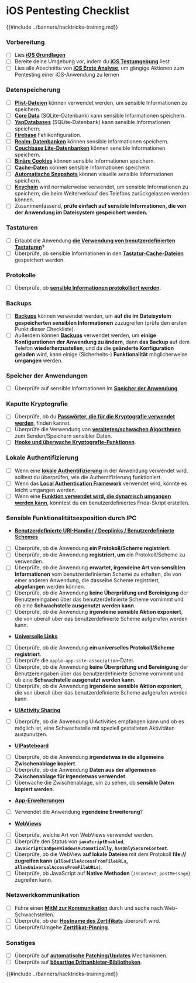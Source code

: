 # iOS Pentesting Checklist

{{#include ../banners/hacktricks-training.md}}

### Vorbereitung

- [ ] Lies [**iOS Grundlagen**](ios-pentesting/ios-basics.md)
- [ ] Bereite deine Umgebung vor, indem du [**iOS Testumgebung**](ios-pentesting/ios-testing-environment.md) liest
- [ ] Lies alle Abschnitte von [**iOS Erste Analyse**](ios-pentesting/#initial-analysis), um gängige Aktionen zum Pentesting einer iOS-Anwendung zu lernen

### Datenspeicherung

- [ ] [**Plist-Dateien**](ios-pentesting/#plist) können verwendet werden, um sensible Informationen zu speichern.
- [ ] [**Core Data**](ios-pentesting/#core-data) (SQLite-Datenbank) kann sensible Informationen speichern.
- [ ] [**YapDatabases**](ios-pentesting/#yapdatabase) (SQLite-Datenbank) kann sensible Informationen speichern.
- [ ] [**Firebase**](ios-pentesting/#firebase-real-time-databases) Fehlkonfiguration.
- [ ] [**Realm-Datenbanken**](ios-pentesting/#realm-databases) können sensible Informationen speichern.
- [ ] [**Couchbase Lite-Datenbanken**](ios-pentesting/#couchbase-lite-databases) können sensible Informationen speichern.
- [ ] [**Binäre Cookies**](ios-pentesting/#cookies) können sensible Informationen speichern.
- [ ] [**Cache-Daten**](ios-pentesting/#cache) können sensible Informationen speichern.
- [ ] [**Automatische Snapshots**](ios-pentesting/#snapshots) können visuelle sensible Informationen speichern.
- [ ] [**Keychain**](ios-pentesting/#keychain) wird normalerweise verwendet, um sensible Informationen zu speichern, die beim Weiterverkauf des Telefons zurückgelassen werden können.
- [ ] Zusammenfassend, **prüfe einfach auf sensible Informationen, die von der Anwendung im Dateisystem gespeichert werden.**

### Tastaturen

- [ ] Erlaubt die Anwendung [**die Verwendung von benutzerdefinierten Tastaturen**](ios-pentesting/#custom-keyboards-keyboard-cache)?
- [ ] Überprüfe, ob sensible Informationen in den [**Tastatur-Cache-Dateien**](ios-pentesting/#custom-keyboards-keyboard-cache) gespeichert werden.

### **Protokolle**

- [ ] Überprüfe, ob [**sensible Informationen protokolliert werden**](ios-pentesting/#logs).

### Backups

- [ ] [**Backups**](ios-pentesting/#backups) können verwendet werden, um **auf die im Dateisystem gespeicherten sensiblen Informationen** zuzugreifen (prüfe den ersten Punkt dieser Checkliste).
- [ ] Außerdem können [**Backups**](ios-pentesting/#backups) verwendet werden, um **einige Konfigurationen der Anwendung zu ändern**, dann **das Backup** auf dem Telefon **wiederherzustellen**, und da die **geänderte Konfiguration** **geladen** wird, kann einige (Sicherheits-) **Funktionalität** möglicherweise **umgangen** werden.

### **Speicher der Anwendungen**

- [ ] Überprüfe auf sensible Informationen im [**Speicher der Anwendung**](ios-pentesting/#testing-memory-for-sensitive-data).

### **Kaputte Kryptografie**

- [ ] Überprüfe, ob du [**Passwörter, die für die Kryptografie verwendet werden**](ios-pentesting/#broken-cryptography), finden kannst.
- [ ] Überprüfe die Verwendung von [**veralteten/schwachen Algorithmen**](ios-pentesting/#broken-cryptography) zum Senden/Speichern sensibler Daten.
- [ ] [**Hooke und überwache Kryptografie-Funktionen**](ios-pentesting/#broken-cryptography).

### **Lokale Authentifizierung**

- [ ] Wenn eine [**lokale Authentifizierung**](ios-pentesting/#local-authentication) in der Anwendung verwendet wird, solltest du überprüfen, wie die Authentifizierung funktioniert.
- [ ] Wenn das [**Local Authentication Framework**](ios-pentesting/#local-authentication-framework) verwendet wird, könnte es leicht umgangen werden.
- [ ] Wenn eine [**Funktion verwendet wird, die dynamisch umgangen werden kann**](ios-pentesting/#local-authentication-using-keychain), könntest du ein benutzerdefiniertes Frida-Skript erstellen.

### Sensible Funktionalitätsexposition durch IPC

- [**Benutzerdefinierte URI-Handler / Deeplinks / Benutzerdefinierte Schemes**](ios-pentesting/#custom-uri-handlers-deeplinks-custom-schemes)
- [ ] Überprüfe, ob die Anwendung **ein Protokoll/Scheme registriert**.
- [ ] Überprüfe, ob die Anwendung **registriert, um** ein Protokoll/Scheme zu verwenden.
- [ ] Überprüfe, ob die Anwendung **erwartet, irgendeine Art von sensiblen Informationen** vom benutzerdefinierten Scheme zu erhalten, die von einer anderen Anwendung, die dasselbe Scheme registriert, **abgefangen** werden können.
- [ ] Überprüfe, ob die Anwendung **keine Überprüfung und Bereinigung** der Benutzereingaben über das benutzerdefinierte Scheme vornimmt und ob eine **Schwachstelle ausgenutzt werden kann**.
- [ ] Überprüfe, ob die Anwendung **irgendeine sensible Aktion exponiert**, die von überall über das benutzerdefinierte Scheme aufgerufen werden kann.
- [**Universelle Links**](ios-pentesting/#universal-links)
- [ ] Überprüfe, ob die Anwendung **ein universelles Protokoll/Scheme registriert**.
- [ ] Überprüfe die `apple-app-site-association`-Datei.
- [ ] Überprüfe, ob die Anwendung **keine Überprüfung und Bereinigung** der Benutzereingaben über das benutzerdefinierte Scheme vornimmt und ob eine **Schwachstelle ausgenutzt werden kann**.
- [ ] Überprüfe, ob die Anwendung **irgendeine sensible Aktion exponiert**, die von überall über das benutzerdefinierte Scheme aufgerufen werden kann.
- [**UIActivity Sharing**](ios-pentesting/ios-uiactivity-sharing.md)
- [ ] Überprüfe, ob die Anwendung UIActivities empfangen kann und ob es möglich ist, eine Schwachstelle mit speziell gestalteten Aktivitäten auszunutzen.
- [**UIPasteboard**](ios-pentesting/ios-uipasteboard.md)
- [ ] Überprüfe, ob die Anwendung **irgendetwas in die allgemeine Zwischenablage kopiert**.
- [ ] Überprüfe, ob die Anwendung **Daten aus der allgemeinen Zwischenablage für irgendetwas verwendet**.
- [ ] Überwache die Zwischenablage, um zu sehen, ob **sensible Daten kopiert werden**.
- [**App-Erweiterungen**](ios-pentesting/ios-app-extensions.md)
- [ ] Verwendet die Anwendung **irgendeine Erweiterung**?
- [**WebViews**](ios-pentesting/ios-webviews.md)
- [ ] Überprüfe, welche Art von WebViews verwendet werden.
- [ ] Überprüfe den Status von **`javaScriptEnabled`**, **`JavaScriptCanOpenWindowsAutomatically`**, **`hasOnlySecureContent`**.
- [ ] Überprüfe, ob die WebView **auf lokale Dateien** mit dem Protokoll **file://** **zugreifen kann** (**`allowFileAccessFromFileURLs`, `allowUniversalAccessFromFileURLs`**).
- [ ] Überprüfe, ob JavaScript auf **Native** **Methoden** (`JSContext`, `postMessage`) zugreifen kann.

### Netzwerkkommunikation

- [ ] Führe einen [**MitM zur Kommunikation**](ios-pentesting/#network-communication) durch und suche nach Web-Schwachstellen.
- [ ] Überprüfe, ob der [**Hostname des Zertifikats**](ios-pentesting/#hostname-check) überprüft wird.
- [ ] Überprüfe/Umgehe [**Zertifikat-Pinning**](ios-pentesting/#certificate-pinning).

### **Sonstiges**

- [ ] Überprüfe auf [**automatische Patching/Updates**](ios-pentesting/#hot-patching-enforced-updateing) Mechanismen.
- [ ] Überprüfe auf [**bösartige Drittanbieter-Bibliotheken**](ios-pentesting/#third-parties).

{{#include ../banners/hacktricks-training.md}}
